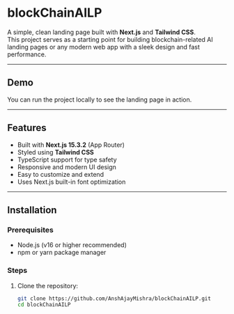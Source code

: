 # blockChainAILP

A simple, clean landing page built with **Next.js** and **Tailwind CSS**.  
This project serves as a starting point for building blockchain-related AI landing pages or any modern web app with a sleek design and fast performance.

---

## Demo

You can run the project locally to see the landing page in action.

---

## Features

- Built with **Next.js 15.3.2** (App Router)
- Styled using **Tailwind CSS**
- TypeScript support for type safety
- Responsive and modern UI design
- Easy to customize and extend
- Uses Next.js built-in font optimization

---

## Installation

### Prerequisites

- Node.js (v16 or higher recommended)
- npm or yarn package manager

### Steps

1. Clone the repository:

   ```bash
   git clone https://github.com/AnshAjayMishra/blockChainAILP.git
   cd blockChainAILP
